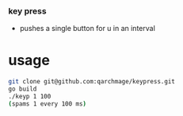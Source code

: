 ### key press
* pushes a single button for u in an interval

# usage
```bash
git clone git@github.com:qarchmage/keypress.git
go build
./keyp 1 100
(spams 1 every 100 ms)
```
